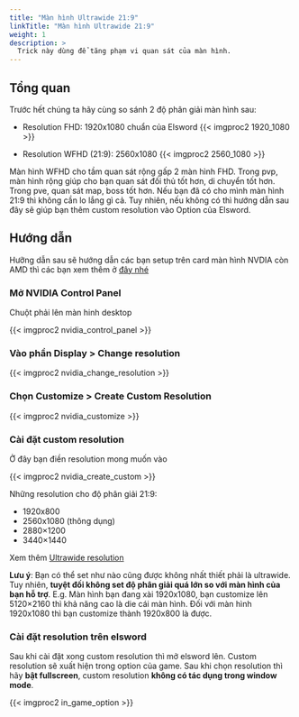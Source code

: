```yaml
---
title: "Màn hình Ultrawide 21:9"
linkTitle: "Màn hình Ultrawide 21:9"
weight: 1
description: >
  Trick này dùng để tăng phạm vi quan sát của màn hình.
---
```


## Tổng quan

Trước hết chúng ta hãy cùng so sánh 2 độ phân giải màn hình sau:
- Resolution FHD: 1920x1080 chuẩn của Elsword
{{< imgproc2 1920_1080 >}}

- Resolution WFHD (21:9): 2560x1080
{{< imgproc2 2560_1080 >}}

Màn hình WFHD cho tầm quan sát rộng gấp 2 màn hình FHD. Trong pvp, màn hình rộng giúp cho bạn quan sát đối thủ tốt hơn, di chuyển tốt hơn. Trong pve, quan sát map, boss tốt hơn. Nếu bạn đã có cho mình màn hình 21:9 thì không cần lo lắng gì cả. Tuy nhiên, nếu không có thì hướng dẫn sau đây sẽ giúp bạn thêm custom resolution vào Option của Elsword.

## Hướng dẫn

Hưỡng dẫn sau sẽ hướng dẫn các bạn setup trên card màn hình NVDIA còn AMD thì các bạn xem thêm ở [đây nhé](https://www.amd.com/en/support/kb/faq/dh-032)

### Mở NVIDIA Control Panel

Chuột phải lên màn hinh desktop

{{< imgproc2 nvidia_control_panel >}}

### Vào phần Display > Change resolution

{{< imgproc2 nvidia_change_resolution >}}

### Chọn Customize > Create Custom Resolution

{{< imgproc2 nvidia_customize >}}

### Cài đặt custom resolution

Ở đây bạn điền resolution mong muốn vào

{{< imgproc2 nvidia_create_custom >}}

Những resolution cho độ phân giải 21:9:
- 1920x800
- 2560x1080 (thông dụng)
- 2880×1200
- 3440×1440

Xem thêm [Ultrawide resolution](https://en.wikipedia.org/wiki/Ultrawide_formats)

**Lưu ý**: Bạn có thể set như nào cũng được không nhất thiết phải là ultrawide. Tuy nhiên, **tuyệt đối không set độ phân giải quá lớn so với màn hình của bạn hỗ trợ**. E.g. Màn hình bạn đang xài 1920x1080, bạn customize lên 5120×2160 thì khả năng cao là die cái màn hình. Đối với màn hình 1920x1080 thì bạn customize thành 1920x800 là được.

### Cài đặt resolution trên elsword

Sau khi cài đặt xong custom resolution thì mở elsword lên. Custom resolution sẽ xuất hiện trong option của game. Sau khi chọn resolution thì hãy **bật fullscreen**, custom resolution **không có tác dụng trong window mode**.

{{< imgproc2 in_game_option >}}